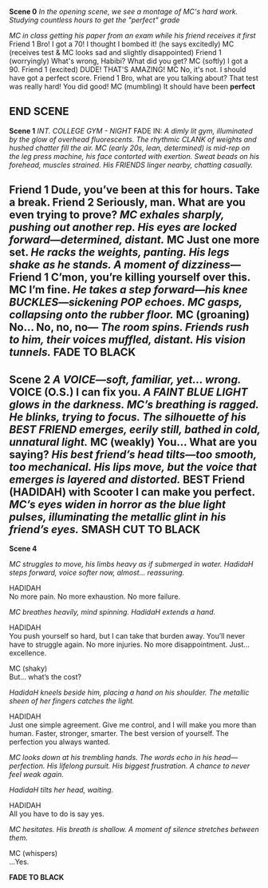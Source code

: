 **Scene 0** 
*In the opening scene, we see a montage of MC's hard work. Studying countless hours to get the "perfect" grade*

*MC in class getting his paper from an exam while his friend receives it first* 
Friend 1
  Bro! I got a 70! I thought I bombed it! (he says excitedly) 
MC (receives test & MC looks sad and slightly disappointed)
Friend 1
  (worryingly) What's wrong, Habibi? What did you get? 
MC (softly) 
  I got a 90. 
Friend 1 (excited) 
  DUDE! THAT'S AMAZING! 
MC 
  No, it's not. I should have got a perfect score. 
Friend 1
  Bro, what are you talking about? That test was really hard! You did good! 
MC (mumbling)
  It should have been **perfect** 

**END SCENE** 
---
**Scene 1**
*INT. COLLEGE GYM - NIGHT* 
FADE IN:
*A dimly lit gym, illuminated by the glow of overhead fluorescents. The rhythmic CLANK of weights and hushed chatter fill the air.*
*MC (early 20s, lean, determined) is mid-rep on the leg press machine, his face contorted with exertion. Sweat beads on his forehead, muscles strained. His FRIENDS linger nearby, chatting casually.*

Friend 1
  Dude, you’ve been at this for hours. Take a break.
Friend 2
  Seriously, man. What are you even trying to prove?
*MC exhales sharply, pushing out another rep. His eyes are locked forward—determined, distant.*
MC
  Just one more set.
*He racks the weights, panting. His legs shake as he stands. A moment of dizziness—*
Friend 1
  C’mon, you’re killing yourself over this.
MC
  I’m fine.
*He takes a step forward—his knee BUCKLES—sickening POP echoes. MC gasps, collapsing onto the rubber floor.*
MC (groaning)
  No... No, no, no—
*The room spins. Friends rush to him, their voices muffled, distant. His vision tunnels.*
**FADE TO BLACK**
---
**Scene 2**
*A VOICE—soft, familiar, yet... wrong.*
VOICE (O.S.)
  I can fix you.
*A FAINT BLUE LIGHT glows in the darkness. MC’s breathing is ragged. He blinks, trying to focus. The silhouette of his BEST FRIEND emerges, eerily still, bathed in cold, unnatural light.*
MC (weakly)
  You... What are you saying?
*His best friend’s head tilts—too smooth, too mechanical. His lips move, but the voice that emerges is layered and distorted.*
BEST Friend (HADIDAH) with Scooter
  I can make you perfect.
*MC’s eyes widen in horror as the blue light pulses, illuminating the metallic glint in his friend’s eyes.*
**SMASH CUT TO BLACK**
---
**Scene 4**  

*MC struggles to move, his limbs heavy as if submerged in water. HadidaH steps forward, voice softer now, almost... reassuring.*  

HADIDAH  
  No more pain. No more exhaustion. No more failure.  

*MC breathes heavily, mind spinning. HadidaH extends a hand.*  

HADIDAH  
  You push yourself so hard, but I can take that burden away. You’ll never have to struggle again. No more injuries. No more disappointment. Just... excellence.  

MC (shaky)  
  But... what’s the cost?  

*HadidaH kneels beside him, placing a hand on his shoulder. The metallic sheen of her fingers catches the light.*  

HADIDAH  
  Just one simple agreement. Give me control, and I will make you more than human. Faster, stronger, smarter. The best version of yourself. The perfection you always wanted.  

*MC looks down at his trembling hands. The words echo in his head—perfection. His lifelong pursuit. His biggest frustration. A chance to never feel weak again.*  

*HadidaH tilts her head, waiting.*  

HADIDAH  
  All you have to do is say yes.  

*MC hesitates. His breath is shallow. A moment of silence stretches between them.*  

MC (whispers)  
  ...Yes.  

**FADE TO BLACK**  

